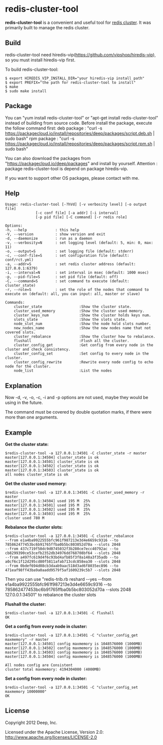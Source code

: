 # redis-cluster-tool

**redis-cluster-tool** is a convenient and useful tool for [redis cluster](https://github.com/antirez/redis). It was primarily built to manage the redis cluster.

## Build

redis-cluster-tool need hiredis-vip(https://github.com/vipshop/hiredis-vip), so you must install hiredis-vip first.

To build redis-cluster-tool:

    $ export HIREDIS_VIP_INSTALL_DIR="your hiredis-vip install path"
    $ export PREFIX="the path for redis-cluster-tool to install"
    $ make
    $ sudo make install

## Package

You can "yum install redis-cluster-tool" or "apt-get install redis-cluster-tool" instead of building from source code.
Before install the package, execute the follow command first:
deb package : "curl -s https://packagecloud.io/install/repositories/deep/packages/script.deb.sh | sudo bash"
rpm package : "curl -s https://packagecloud.io/install/repositories/deep/packages/script.rpm.sh | sudo bash"

You can also download the packages from "https://packagecloud.io/deep/packages" and install by yourself.
Attention : package redis-cluster-tool is depend on package hiredis-vip.

If you want to support other OS packages, please contact with me.
	
## Help

    Usage: redis-cluster-tool [-?hVd] [-v verbosity level] [-o output file]
                  [-c conf file] [-a addr] [-i interval]
                  [-p pid file] [-C command] [-r redis role]

    Options:
    -h, --help             : this help
    -V, --version          : show version and exit
    -d, --daemonize        : run as a daemon
    -v, --verbosity=N      : set logging level (default: 5, min: 0, max: 11)
    -o, --output=S         : set logging file (default: stderr)
    -c, --conf-file=S      : set configuration file (default: conf/rct.yml)
    -a, --addr=S           : set redis cluster address (default: 127.0.0.1:6379)
    -i, --interval=N       : set interval in msec (default: 1000 msec)
    -p, --pid-file=S       : set pid file (default: off)
    -C, --command=S        : set command to execute (default: cluster_state)
    -r, --role=S           : set the role of the nodes that command to execute on (default: all, you can input: all, master or slave)
    
    Commands:
        cluster_state                 :Show the cluster state.
        cluster_used_memory           :Show the cluster used memory.
        cluster_keys_num              :Show the cluster holds keys num.
        slots_state                   :Show the slots state.
        node_slot_num                 :Show the node hold slots number.
        new_nodes_name                :Show the new nodes name that not covered slots.
        cluster_rebalance             :Show the cluster how to rebalance.
        flushall                      :Flush all the cluster.
        cluster_config_get            :Get config from every node in the cluster and check consistency.
        cluster_config_set            :Set config to every node in the cluster.
        cluster_config_rewrite        :Rewrite every node config to echo node for the cluster.
        node_list                     :List the nodes
        
## Explanation

Now -d, -v, -o, -c, -i and -p options are not used, maybe they would be using in the future.

The command must be covered by double quotation marks, if there were more than one arguments.

## Example


**Get the cluster state:**

    $redis-cluster-tool -a 127.0.0.1:34501 -C cluster_state -r master
    master[127.0.0.1:34504] cluster_state is ok 
    master[127.0.0.1:34501] cluster_state is ok 
    master[127.0.0.1:34502] cluster_state is ok 
    master[127.0.0.1:34503] cluster_state is ok 
    all nodes cluster_state is ok

    
**Get the cluster used memory:**

    $redis-cluster-tool -a 127.0.0.1:34501 -C cluster_used_memory -r master
    master[127.0.0.1:34504] used 195 M	25%
    master[127.0.0.1:34501] used 195 M	25%
    master[127.0.0.1:34502] used 195 M	25%
    master[127.0.0.1:34503] used 195 M	25%
    cluster used 780 M
    

**Rebalance the cluster slots:**

    $redis-cluster-tool -a 127.0.0.1:34501 -C cluster_rebalance
    --from e1a4ba9922555bfc961f987213e3d4e6659c9316 --to 785862477453bc6b91765ffba0b5bc803052d70a --slots 2048
    --from 437c719f50dc9d0745032f3b280ce7ecc40792ac --to cb8299390ce53cefb2352db34976dd768708bf64 --slots 2048
    --from a497fc619d4f6c93bd4afb85f3f8a148a3f35adb --to a0cf6c1f12d295cd80f5811afab713cdc858ea30 --slots 2048
    --from 0bdef694d08cb3daab9aac518d3ad6f8035ec896 --to 471eaf98ff43ba9a0aadd9579f5af1609239c5b7 --slots 2048

Then you can use "redis-trib.rb reshard --yes --from e1a4ba9922555bfc961f987213e3d4e6659c9316 --to 785862477453bc6b91765ffba0b5bc803052d70a --slots 2048 127.0.0.1:34501" to rebalance the cluster slots 
    

**Flushall the cluster:**

    $redis-cluster-tool -a 127.0.0.1:34501 -C flushall
    OK


**Get a config from every node in cluster:**

    $redis-cluster-tool -a 127.0.0.1:34501 -C "cluster_config_get maxmemory" -r master
    master[127.0.0.1:34501] config maxmemory is 1048576000 (1000MB)
    master[127.0.0.1:34502] config maxmemory is 1048576000 (1000MB)
    master[127.0.0.1:34503] config maxmemory is 1048576000 (1000MB)
    master[127.0.0.1:34504] config maxmemory is 1048576000 (1000MB)

    All nodes config are Consistent
    cluster total maxmemory: 4194304000 (4000MB)
    

**Set a config from every node in cluster:**

    $redis-cluster-tool -a 127.0.0.1:34501 -C "cluster_config_set maxmemory 10000000"
    OK

## License

Copyright 2012 Deep, Inc.

Licensed under the Apache License, Version 2.0: http://www.apache.org/licenses/LICENSE-2.0
